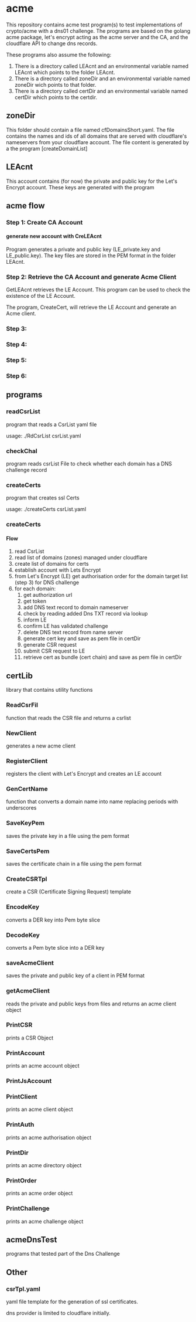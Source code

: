 # acme
This repository contains acme test program(s) to test implementations of crypto/acme with a dns01 challenge.
The programs are based on the golang acme package, let's encrypt acting as the acme server and the CA, and the cloudflare API to change dns records. 

These programs also assume the following:  
1. There is a directory called LEAcnt and an environmental variable named LEAcnt which points to the folder LEAcnt.
2. There is a directory called zoneDir and an environmental variable named zoneDir wich points to that folder.
3. There is a directory called certDir and an environmental variable named certDir which points to the certdir.  

## zoneDir
This folder should contain a file named cfDomainsShort.yaml. The file contains the names and ids of all domains that are served with cloudflare's nameservers from your cloudflare account. The file content is generated by a the program [createDomainList]

## LEAcnt

This account contains (for now) the private and public key for the Let's Encrypt account. These keys are generated with the program 


## acme flow

### Step 1: Create CA Account

#### generate new account with CreLEAcnt

Program generates a private and public key (LE_private.key and LE_public.key). The key files are stored in the PEM format in the folder LEAcnt.  


### Step 2: Retrieve the CA Account and generate Acme Client  

GetLEAcnt retrieves the LE Account. This program can be used to check the existence of the LE Account.

The program, CreateCert, will retrieve the LE Account and generate an Acme client.  

### Step 3:  

### Step 4:

### Step 5:

### Step 6: 

## programs

### readCsrList
program that reads a CsrList yaml file

usage: ./RdCsrList csrList.yaml

### checkChal
program reads csrList File to check whether each domain has a DNS challenge record

### createCerts
program that creates ssl Certs

usage: ./createCerts csrList.yaml

### createCerts

#### Flow

1. read CsrList
2. read list of domains (zones) managed under cloudflare
3. create list of domains for certs
4. establish account with Lets Encrypt
5. from Let's Encrypt (LE) get authorisation order for the domain target list (step 3) for DNS challenge
6. for each domain:
   1. get authorization url
   2. get token
   3. add DNS text record to domain nameserver
   4. check by reading added Dns TXT record via lookup
   5. inform LE 
   6. confirm LE has validated challenge
   7. delete DNS text record from name server
   8. generate cert key and save as pem file in certDir
   9. generate CSR request
   10. submit CSR request to LE
   11. retrieve cert as bundle (cert chain) and save as pem file in certDir


## certLib
library that contains utility functions

### ReadCsrFil
function that reads the CSR file and returns a csrlist

### NewClient
generates a new acme client 

### RegisterClient
registers the client with Let's Encrypt and creates an LE account

### GenCertName
function that converts a domain name into name replacing periods with underscores

### SaveKeyPem
saves the private key in a file using the pem format

### SaveCertsPem
saves the certificate chain in a file using the pem format

### CreateCSRTpl 
create a CSR (Certificate Signing Request) template

### EncodeKey
converts a DER key into Pem byte slice

### DecodeKey
converts a Pem byte slice into a DER key

### saveAcmeClient
saves the private and public key of a client in PEM format

### getAcmeClient
reads the private and public keys from files and returns an acme client object

### PrintCSR
prints a CSR Object

### PrintAccount
prints an acme account object

### PrintJsAccount

### PrintClient
prints an acme client object

### PrintAuth
prints an acme authorisation object

### PrintDir
prints an acme directory object

### PrintOrder
prints an acme order object

### PrintChallenge
prints an acme challenge object

## acmeDnsTest
programs that tested part of the Dns Challenge

## Other

### csrTpl.yaml
yaml file template for the generation of ssl certificates.


dns provider is limited to cloudflare initially.

